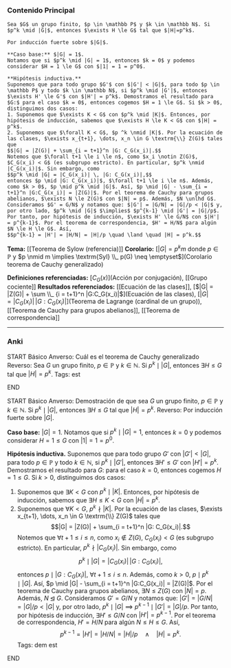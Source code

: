 ### Contenido Principal

```ad-theorem
Sea $G$ un grupo finito, $p \in \mathbb P$ y $k \in \mathbb N$. Si $p^k \mid |G|$, entonces $\exists H \le G$ tal que $|H|=p^k$.
```

```ad-proof
Por inducción fuerte sobre $|G|$.

**Caso base:** $|G| = 1$.
Notamos que si $p^k \mid |G| = 1$, entonces $k = 0$ y podemos considerar $H = 1 \le G$ con $|1| = 1 = p^0$.

**Hipótesis inductiva.**
Suponemos que para todo grupo $G'$ con $|G'| < |G|$, para todo $p \in \mathbb P$ y todo $k \in \mathbb N$, si $p^k \mid |G'|$, entonces $\exists H' \le G'$ con $|H'| = p^k$. Demostramos el resultado para $G:$ para el caso $k = 0$, entonces cogemos $H = 1 \le G$. Si $k > 0$, distinguimos dos casos:
1. Suponemos que $\exists K < G$ con $p^k \mid |K|$. Entonces, por hipótesis de inducción, sabemos que $\exists H \le K < G$ con $|H| = p^k$.
2. Suponemos que $\forall K < G$, $p ^k \nmid |K|$. Por la ecuación de las clases, $\exists x_{t+1}, \dots, x_n \in G \textrm{\\} Z(G)$ tales que
$$|G| = |Z(G)| + \sum_{i = t+1}^n |G: C_G(x_i)|.$$
Notemos que $\forall t+1 \le i \le n$, como $x_i \notin Z(G)$, $C_G(x_i) < G$ (es subgrupo estricto). En particular, $p^k \nmid |C_G(x_i)|$. Sin embargo, como
$$p^k \mid |G| = |C_G(x_i)| \, |G: C_G(x_i)|,$$
entonces $p \mid |G: C_G(x_i)|$, $\forall t+1 \le i \le n$. Además, como $k > 0$, $p \mid p^k \mid |G|$. Así, $p \mid |G| - \sum_{i = t+1}^n |G:C_G(x_i)| = |Z(G)|$. Por el teorema de Cauchy para grupos abelianos, $\exists N \le Z(G)$ con $|N| = p$. Además, $N \unlhd G$. Consideramos $G' = G/N$ y notamos que: $|G'| = |G/N| = |G|/p < |G|$ y, por otro lado, $p^k \mid |G|$ $\implies$ $p^{k-1} \mid |G'| = |G|/p$.
Por tanto, por hipótesis de inducción, $\exists H' \le G/N$ con $|H'| = p^{k-1}$. Por el teorema de correspondencia, $H' = H/N$ para algún $N \le H \le G$. Así,
$$p^{k-1} = |H'| = |H/N| = |H|/p \quad \land \quad |H| = p^k.$$
```

**Tema:** [[Teorema de Sylow (referencia)]]
**Corolario:** [$|G| = p^k m$ donde $p \in \mathbb P$ y $p \nmid m \implies \textrm{Syl} \\_ p(G) \neq \emptyset$](Corolario teorema de Cauchy generalizado)

**Definiciones referenciadas:** [$C_G(x)$](Acción por conjugación), [[Grupo cociente]]
**Resultados referenciados:** [[Ecuación de las clases]], [$|G| = |Z(G)| + \sum \\_ {i = t+1}^n |G:C_G(x_i)|$](Ecuación de las clases), [$|G| = |C_G(x_i)| \, |G: C_G(x_i)|$](Teorema de Lagrange (cardinal de un grupo)), [[Teorema de Cauchy para grupos abelianos]], [[Teorema de correspondencia]]

---
### Anki

START
Básico
Anverso: Cuál es el teorema de Cauchy generalizado
Reverso: Sea $G$ un grupo finito, $p \in \mathbb P$ y $k \in \mathbb N$. Si $p^k \mid |G|$, entonces $\exists H \le G$ tal que $|H|=p^k$.
Tags: est
<!--ID: 1731931804911-->
END

START
Básico
Anverso: Demostración de que sea $G$ un grupo finito, $p \in \mathbb P$ y $k \in \mathbb N$. Si $p^k \mid |G|$, entonces $\exists H \le G$ tal que $|H|=p^k$.
Reverso: Por inducción fuerte sobre $|G|$.

**Caso base:** $|G| = 1$.
Notamos que si $p^k \mid |G| = 1$, entonces $k = 0$ y podemos considerar $H = 1 \le G$ con $|1| = 1 = p^0$.

**Hipótesis inductiva.**
Suponemos que para todo grupo $G'$ con $|G'| < |G|$, para todo $p \in \mathbb P$ y todo $k \in \mathbb N$, si $p^k \mid |G'|$, entonces $\exists H' \le G'$ con $|H'| = p^k$. Demostramos el resultado para $G:$ para el caso $k = 0$, entonces cogemos $H = 1 \le G$. Si $k > 0$, distinguimos dos casos:
1. Suponemos que $\exists K < G$ con $p^k \mid |K|$. Entonces, por hipótesis de inducción, sabemos que $\exists H \le K < G$ con $|H| = p^k$.
2. Suponemos que $\forall K < G$, $p ^k \nmid |K|$. Por la ecuación de las clases, $\exists x_{t+1}, \dots, x_n \in G \textrm{\\} Z(G)$ tales que
$$|G| = |Z(G)| + \sum_{i = t+1}^n |G: C_G(x_i)|.$$
Notemos que $\forall t+1 \le i \le n$, como $x_i \notin Z(G)$, $C_G(x_i) < G$ (es subgrupo estricto). En particular, $p^k \nmid |C_G(x_i)|$. Sin embargo, como
$$p^k \mid |G| = |C_G(x_i)| \, |G: C_G(x_i)|,$$
entonces $p \mid |G: C_G(x_i)|$, $\forall t+1 \le i \le n$. Además, como $k > 0$, $p \mid p^k \mid |G|$. Así, $p \mid |G| - \sum_{i = t+1}^n |G:C_G(x_i)| = |Z(G)|$. Por el teorema de Cauchy para grupos abelianos, $\exists N \le Z(G)$ con $|N| = p$. Además, $N \unlhd G$. Consideramos $G' = G/N$ y notamos que: $|G'| = |G/N| = |G|/p < |G|$ y, por otro lado, $p^k \mid |G|$ $\implies$ $p^{k-1} \mid |G'| = |G|/p$.
Por tanto, por hipótesis de inducción, $\exists H' \le G/N$ con $|H'| = p^{k-1}$. Por el teorema de correspondencia, $H' = H/N$ para algún $N \le H \le G$. Así,
$$p^{k-1} = |H'| = |H/N| = |H|/p \quad \land \quad |H| = p^k.$$
Tags: dem est
<!--ID: 1731931804920-->
END

